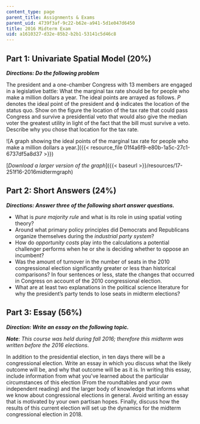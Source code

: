 ```yaml
---
content_type: page
parent_title: Assignments & Exams
parent_uid: 4739f3af-9c22-b62e-a941-5d1e047d6450
title: 2016 Midterm Exam
uid: a1610327-d32e-85b2-b2b1-53141c5d46c8
---
```


Part 1: Univariate Spatial Model (20%)
--------------------------------------

_**Directions: Do the following problem**_

The president and a one-chamber Congress with 13 members are engaged in a legislative battle: What the marginal tax rate should be for people who make a million dollars a year. The ideal points are arrayed as follows. _P_ denotes the ideal point of the president and ф indicates the location of the status quo. Show on the figure the location of the tax rate that could pass Congress and survive a presidential veto that would also give the median voter the greatest utility in light of the fact that the bill must survive a veto. Describe why you chose that location for the tax rate.

![A graph showing the ideal points of the marginal tax rate for people who make a million dollars a year.]({{< resource_file 01f4a6f9-e80b-1a5c-27c1-6737df5a8d37 >}})

[_Download a larger version of the graph_]({{< baseurl >}}/resources/17-251f16-2016midtermgraph)

Part 2: Short Answers (24%)
---------------------------

_**Directions: Answer three of the following short answer questions.**_

*   What is _pure majority rule_ and what is its role in using spatial voting theory?
*   Around what primary policy principles did Democrats and Republicans organize themselves during the _industrial party system_?
*   How do _opportunity costs_ play into the calculations a potential challenger performs when he or she is deciding whether to oppose an incumbent?
*   Was the amount of turnover in the number of seats in the 2010 congressional election significantly greater or less than historical comparisons? In four sentences or less, state the changes that occurred in Congress on account of the 2010 congressional election.
*   What are at least two explanations in the political science literature for why the president’s party tends to lose seats in midterm elections?

Part 3: Essay (56%)
-------------------

_**Direction: Write an essay on the following topic.**_

_**Note**_: _This course was held during fall 2016; therefore this midterm was written before the 2016 elections_.

In addition to the presidential election, in ten days there will be a congressional election. Write an essay in which you discuss what the likely outcome will be, and why that outcome will be as it is. In writing this essay, include information from what you've learned about the particular circumstances of this election (From the roundtables and your own independent reading) and the larger body of knowledge that informs what we know about congressional elections in general. Avoid writing an essay that is motivated by your own partisan hopes. Finally, discuss how the results of this current election will set up the dynamics for the midterm congressional election in 2018.
